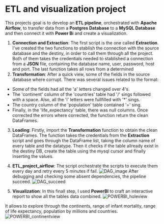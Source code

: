 # ETL and visualization project 
This projects goal is to develop an **ETL pipeline**, orchestrated with **Apache Airflow**, to transfer data from a **Postgres Database** to a **MySQL Database** and then connect it with **Power Bi** and create a visualization. 
1. **Connection and Extraction**: The first script is the one called **Extraction**. I've created the two functions to stablish the connection with the source database and the destiny, in order to call them through all the project. Both of them takes the credentials needed to stablished a connection from a **JSON** file, containing the database name, user, password, host and port. The last function takes all rows from a determined 
2. **Transformation**: After a quick view, some of the fields in the source database where corrupt. There was several issues related to the format:
- Some of the fields had all the 'a' letters changed over 4's.
- The 'continent' column of the 'countries' table had '/' sings followed with a space. Also, all the 'i' letters were fullfilled with '*' sings.
- The country column of the 'population' table contained '=' sing.
- Finally, in the 'life_expectancy' table, there was null columns.
Once corrected the errors where corrected, the function return the clean DataFrames. 
3.  **Loading**: Firstly, import the **Transformation** function to obtain the clean DataFrames. The function takes the credentials from the **Extraction** script and goes through the DataFrame list, taking the column name of every table and the datatype. Then it checks if the table allready exist in the destiny DB, create the table using the mysql cursor and finally inserting the values.
4. **ETL_project_airflow**: The script orchestrate the scripts to execute them every day and retry every 5 minutes if fail.
![DAG_image](https://github.com/Axlope97/ETL_project/assets/148786116/c37010b5-8b92-4762-8c47-9af82df98168)
After debugging and checking some absent dependencies, the pipeline succeed.
![DAG_succeed](https://github.com/Axlope97/ETL_project/assets/148786116/186d12ac-8965-4cd0-8ffe-0e1202ed4f02)

5. **Visualization**: In this finall step, I used **PowerBI** to craft an interactive report to show all the tables data combined.
![POWERBI_holeview](https://github.com/Axlope97/ETL_project/assets/148786116/7332c252-4688-4c47-a0c5-75795db19de1)

It allows to explore through the continents, range of infant mortality, range of life expectancy, population by millions and countries.
![POWERBI_continentview](https://github.com/Axlope97/ETL_project/assets/148786116/c5753780-1bc2-43de-bdd0-2b4a4a7e5b7e)


